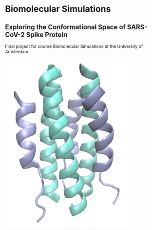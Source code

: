 # Biomolecular Simulations

## Exploring the Conformational Space of SARS-CoV-2 Spike Protein

Final project for course Biomolecular Simulations at the University of Amsterdam

![protein-complex](https://github.com/hellowithchicken/Biomolecular-Simulations/blob/main/Protein%20complex/protein-complex.png)
